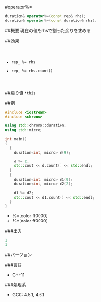 #operator%=
```cpp
duration& operator%=(const rep& rhs);
duration& operator%=(const duration& rhs);
```

##概要
現在の値をrhsで割った余りを求める

##効果
<code>
- rep_ %= rhs
- rep_ %= rhs.count()
</code>

##戻り値
`*this`

##例
```cpp
#include <iostream>
#include <chrono>

using std::chrono::duration;
using std::micro;

int main()
{
  {
    duration<int, micro> d(9);

    d %= 2;
    std::cout << d.count() << std::endl;
  }
  {
    duration<int, micro> d1(9);
    duration<int, micro> d2(2);

    d1 %= d2;
    std::cout << d1.count() << std::endl;
  }
}
```
* %=[color ff0000]
* %=[color ff0000]

###出力
```cpp
1
1
```

##バージョン

###言語

- C++11

###処理系

- GCC: 4.5.1, 4.6.1

